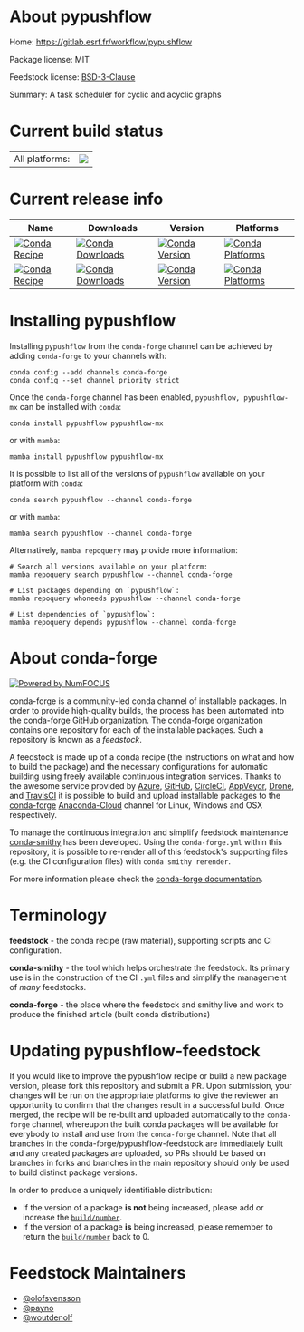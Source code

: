 About pypushflow
================

Home: https://gitlab.esrf.fr/workflow/pypushflow

Package license: MIT

Feedstock license: [BSD-3-Clause](https://github.com/conda-forge/pypushflow-feedstock/blob/main/LICENSE.txt)

Summary: A task scheduler for cyclic and acyclic graphs

Current build status
====================


<table><tr><td>All platforms:</td>
    <td>
      <a href="https://dev.azure.com/conda-forge/feedstock-builds/_build/latest?definitionId=16381&branchName=main">
        <img src="https://dev.azure.com/conda-forge/feedstock-builds/_apis/build/status/pypushflow-feedstock?branchName=main">
      </a>
    </td>
  </tr>
</table>

Current release info
====================

| Name | Downloads | Version | Platforms |
| --- | --- | --- | --- |
| [![Conda Recipe](https://img.shields.io/badge/recipe-pypushflow-green.svg)](https://anaconda.org/conda-forge/pypushflow) | [![Conda Downloads](https://img.shields.io/conda/dn/conda-forge/pypushflow.svg)](https://anaconda.org/conda-forge/pypushflow) | [![Conda Version](https://img.shields.io/conda/vn/conda-forge/pypushflow.svg)](https://anaconda.org/conda-forge/pypushflow) | [![Conda Platforms](https://img.shields.io/conda/pn/conda-forge/pypushflow.svg)](https://anaconda.org/conda-forge/pypushflow) |
| [![Conda Recipe](https://img.shields.io/badge/recipe-pypushflow--mx-green.svg)](https://anaconda.org/conda-forge/pypushflow-mx) | [![Conda Downloads](https://img.shields.io/conda/dn/conda-forge/pypushflow-mx.svg)](https://anaconda.org/conda-forge/pypushflow-mx) | [![Conda Version](https://img.shields.io/conda/vn/conda-forge/pypushflow-mx.svg)](https://anaconda.org/conda-forge/pypushflow-mx) | [![Conda Platforms](https://img.shields.io/conda/pn/conda-forge/pypushflow-mx.svg)](https://anaconda.org/conda-forge/pypushflow-mx) |

Installing pypushflow
=====================

Installing `pypushflow` from the `conda-forge` channel can be achieved by adding `conda-forge` to your channels with:

```
conda config --add channels conda-forge
conda config --set channel_priority strict
```

Once the `conda-forge` channel has been enabled, `pypushflow, pypushflow-mx` can be installed with `conda`:

```
conda install pypushflow pypushflow-mx
```

or with `mamba`:

```
mamba install pypushflow pypushflow-mx
```

It is possible to list all of the versions of `pypushflow` available on your platform with `conda`:

```
conda search pypushflow --channel conda-forge
```

or with `mamba`:

```
mamba search pypushflow --channel conda-forge
```

Alternatively, `mamba repoquery` may provide more information:

```
# Search all versions available on your platform:
mamba repoquery search pypushflow --channel conda-forge

# List packages depending on `pypushflow`:
mamba repoquery whoneeds pypushflow --channel conda-forge

# List dependencies of `pypushflow`:
mamba repoquery depends pypushflow --channel conda-forge
```


About conda-forge
=================

[![Powered by
NumFOCUS](https://img.shields.io/badge/powered%20by-NumFOCUS-orange.svg?style=flat&colorA=E1523D&colorB=007D8A)](https://numfocus.org)

conda-forge is a community-led conda channel of installable packages.
In order to provide high-quality builds, the process has been automated into the
conda-forge GitHub organization. The conda-forge organization contains one repository
for each of the installable packages. Such a repository is known as a *feedstock*.

A feedstock is made up of a conda recipe (the instructions on what and how to build
the package) and the necessary configurations for automatic building using freely
available continuous integration services. Thanks to the awesome service provided by
[Azure](https://azure.microsoft.com/en-us/services/devops/), [GitHub](https://github.com/),
[CircleCI](https://circleci.com/), [AppVeyor](https://www.appveyor.com/),
[Drone](https://cloud.drone.io/welcome), and [TravisCI](https://travis-ci.com/)
it is possible to build and upload installable packages to the
[conda-forge](https://anaconda.org/conda-forge) [Anaconda-Cloud](https://anaconda.org/)
channel for Linux, Windows and OSX respectively.

To manage the continuous integration and simplify feedstock maintenance
[conda-smithy](https://github.com/conda-forge/conda-smithy) has been developed.
Using the ``conda-forge.yml`` within this repository, it is possible to re-render all of
this feedstock's supporting files (e.g. the CI configuration files) with ``conda smithy rerender``.

For more information please check the [conda-forge documentation](https://conda-forge.org/docs/).

Terminology
===========

**feedstock** - the conda recipe (raw material), supporting scripts and CI configuration.

**conda-smithy** - the tool which helps orchestrate the feedstock.
                   Its primary use is in the construction of the CI ``.yml`` files
                   and simplify the management of *many* feedstocks.

**conda-forge** - the place where the feedstock and smithy live and work to
                  produce the finished article (built conda distributions)


Updating pypushflow-feedstock
=============================

If you would like to improve the pypushflow recipe or build a new
package version, please fork this repository and submit a PR. Upon submission,
your changes will be run on the appropriate platforms to give the reviewer an
opportunity to confirm that the changes result in a successful build. Once
merged, the recipe will be re-built and uploaded automatically to the
`conda-forge` channel, whereupon the built conda packages will be available for
everybody to install and use from the `conda-forge` channel.
Note that all branches in the conda-forge/pypushflow-feedstock are
immediately built and any created packages are uploaded, so PRs should be based
on branches in forks and branches in the main repository should only be used to
build distinct package versions.

In order to produce a uniquely identifiable distribution:
 * If the version of a package **is not** being increased, please add or increase
   the [``build/number``](https://docs.conda.io/projects/conda-build/en/latest/resources/define-metadata.html#build-number-and-string).
 * If the version of a package **is** being increased, please remember to return
   the [``build/number``](https://docs.conda.io/projects/conda-build/en/latest/resources/define-metadata.html#build-number-and-string)
   back to 0.

Feedstock Maintainers
=====================

* [@olofsvensson](https://github.com/olofsvensson/)
* [@payno](https://github.com/payno/)
* [@woutdenolf](https://github.com/woutdenolf/)

